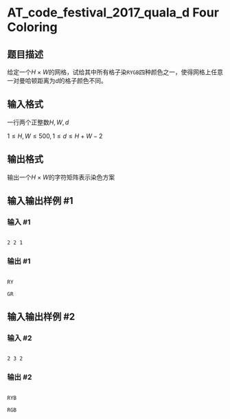 # AT_code_festival_2017_quala_d Four Coloring

## 题目描述

给定一个$H \times W$的网格，试给其中所有格子染`RYGB`四种颜色之一，使得网格上任意一对曼哈顿距离为$d$的格子颜色不同。

## 输入格式

一行两个正整数$H ,W , d$

$1 \leq H,W \leq 500 , 1 \leq d \leq H + W - 2$

## 输出格式

输出一个$H \times W$的字符矩阵表示染色方案

## 输入输出样例 #1

### 输入 #1

```
2 2 1
```

### 输出 #1

```
RY
GR
```

## 输入输出样例 #2

### 输入 #2

```
2 3 2
```

### 输出 #2

```
RYB
RGB
```